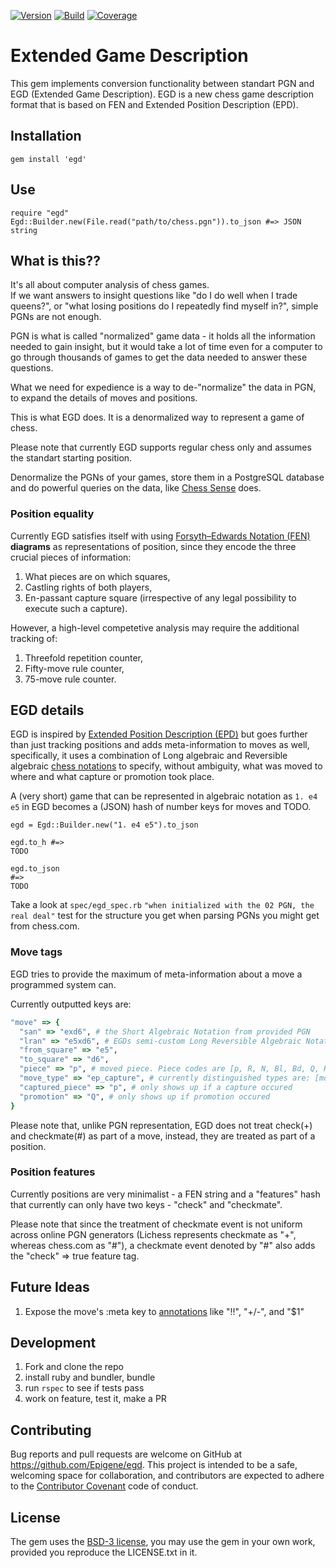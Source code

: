 [![Version](https://badge.fury.io/rb/egd.svg)](https://badge.fury.io/rb/egd)
[![Build](https://circleci.com/gh/Epigene/egd/tree/master.svg?style=shield)](https://circleci.com/gh/Epigene/egd/tree/master)
[![Coverage](https://coveralls.io/repos/github/Epigene/egd/badge.svg?branch=master)](https://coveralls.io/github/Epigene/egd?branch=master)

# Extended Game Description
This gem implements conversion functionality between standart PGN and EGD (Extended Game Description).
EGD is a new chess game description format that is based on FEN and Extended Position Description (EPD).  

## Installation

```
gem install 'egd'
```

## Use

```
require "egd"
Egd::Builder.new(File.read("path/to/chess.pgn")).to_json #=> JSON string
```

## What is this??

It's all about computer analysis of chess games.  
If we want answers to insight questions like "do I do well when I trade queens?",
or "what losing positions do I repeatedly find myself in?", simple PGNs are not enough.  

PGN is what is called "normalized" game data - it holds all the information needed to
gain insight, but it would take a lot of time even for a computer to go through thousands of games
to get the data needed to answer these questions.

What we need for expedience is a way to de-"normalize" the data in PGN, to expand the details of moves and positions.  

This is what EGD does. It is a denormalized way to represent a game of chess.

Please note that currently EGD supports regular chess only and assumes the standart starting position.

Denormalize the PGNs of your games, store them in a PostgreSQL database and do powerful queries on the data,
like [Chess Sense](https://github.com/Epigene/chess_sense) does.

### Position equality
Currently EGD satisfies itself with using [Forsyth–Edwards Notation (FEN)](https://en.wikipedia.org/wiki/Forsyth%E2%80%93Edwards_Notation) __diagrams__ as representations of position, since they encode the three crucial pieces of information:

1. What pieces are on which squares,
2. Castling rights of both players,
2. En-passant capture square (irrespective of any legal possibility to execute such a capture).

However, a high-level competetive analysis may require the additional tracking of:
1. Threefold repetition counter,
3. Fifty-move rule counter,
4. 75-move rule counter.

## EGD details
EGD is inspired by [Extended Position Description (EPD)](https://chessprogramming.wikispaces.com/Extended+Position+Description)
but goes further than just tracking positions and adds meta-information to moves as well, specifically, it uses a combination of Long algebraic and Reversible algebraic [chess notations](https://en.wikipedia.org/wiki/Chess_notation) to specify, without ambiguity, what was moved to where and what capture or promotion took place.  

A (very short) game that can be represented in algebraic notation as `1. e4 e5`
in EGD becomes a (JSON) hash of number keys for moves and TODO.

```
egd = Egd::Builder.new("1. e4 e5").to_json

egd.to_h #=>
TODO

egd.to_json
#=>
TODO
```

Take a look at `spec/egd_spec.rb` `"when initialized with the 02 PGN, the real deal"`
test for the structure you get when parsing PGNs you might get from chess.com.  

### Move tags
EGD tries to provide the maximum of meta-information about a move a programmed system can.

Currently outputted keys are:
```rb
"move" => {
  "san" => "exd6", # the Short Algebraic Notation from provided PGN
  "lran" => "e5xd6", # EGDs semi-custom Long Reversible Algebraic Notation
  "from_square" => "e5",
  "to_square" => "d6",
  "piece" => "p", # moved piece. Piece codes are [p, R, N, Bl, Bd, Q, K] Bl is for (L)ight square Bishop and Bd is for (D)ark square bishop.
  "move_type" => "ep_capture", # currently distinguished types are: [move, capture, ep_capture, promotion_capture, short_castle, long_castle, promotion]
  "captured_piece" => "p", # only shows up if a capture occured
  "promotion" => "Q", # only shows up if promotion occured
}
```

Please note that, unlike PGN representation, EGD does not treat check(+) and checkmate(#)
as part of a move, instead, they are treated as part of a position.

### Position features
Currently positions are very minimalist - a FEN string and a "features" hash that currently can only have two keys - "check" and "checkmate".

Please note that since the treatment of checkmate event is not uniform across online PGN generators (Lichess represents checkmate as "+", whereas chess.com as "#"), a checkmate event denoted by "#" also adds the "check" => true feature tag.

## Future Ideas
1. Expose the move's :meta key to [annotations](https://en.wikipedia.org/wiki/Chess_annotation_symbols) like "!!", "+/-", and "$1"

## Development

1. Fork and clone the repo
2. install ruby and bundler, bundle
3. run `rspec` to see if tests pass
4. work on feature, test it, make a PR

## Contributing

Bug reports and pull requests are welcome on GitHub at https://github.com/Epigene/egd. This project is intended to be a safe, welcoming space for collaboration, and contributors are expected to adhere to the [Contributor Covenant](http://contributor-covenant.org) code of conduct.

## License

The gem uses the [BSD-3 license](https://opensource.org/licenses/BSD-3-Clause),
you may use the gem in your own work, provided you reproduce the LICENSE.txt in it.  
